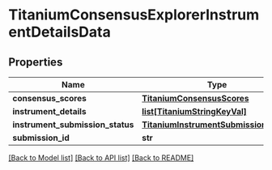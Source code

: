 # TitaniumConsensusExplorerInstrumentDetailsData


## Properties
Name | Type | Description | Notes
------------ | ------------- | ------------- | -------------
**consensus_scores** | [**TitaniumConsensusScores**](TitaniumConsensusScores.md) |  | [optional] 
**instrument_details** | [**list[TitaniumStringKeyVal]**](TitaniumStringKeyVal.md) |  | [optional] 
**instrument_submission_status** | [**TitaniumInstrumentSubmissionStatus**](TitaniumInstrumentSubmissionStatus.md) |  | [optional] 
**submission_id** | **str** |  | [optional] 

[[Back to Model list]](../README.md#documentation-for-models) [[Back to API list]](../README.md#documentation-for-api-endpoints) [[Back to README]](../README.md)


